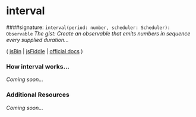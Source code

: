# interval

####signature: `interval(period: number, scheduler: Scheduler): Observable`
*The gist: Create an observable that emits numbers in sequence every supplied duration...*

( [jsBin]() | [jsFiddle]() | [official docs](http://reactivex.io/rxjs/class/es6/Observable.js~Observable.html#static-method-fromEvent) )

### How interval works...
*Coming soon...*


### Additional Resources
*Coming soon...*